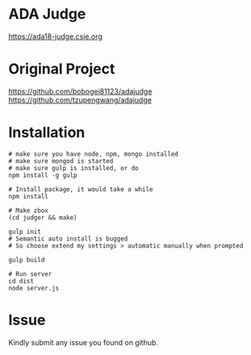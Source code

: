 # ADA Judge
https://ada18-judge.csie.org

# Original Project
https://github.com/bobogei81123/adajudge  
https://github.com/tzupengwang/adajudge

# Installation
```
# make sure you have node, npm, mongo installed
# make sure mongod is started
# make sure gulp is installed, or do
npm install -g gulp

# Install package, it would take a while
npm install

# Make zbox
(cd judger && make)

gulp init
# Semantic auto install is bugged
# So choose extend my settings > automatic manually when prompted

gulp build

# Run server
cd dist
node server.js
```
# Issue
Kindly submit any issue you found on github.
